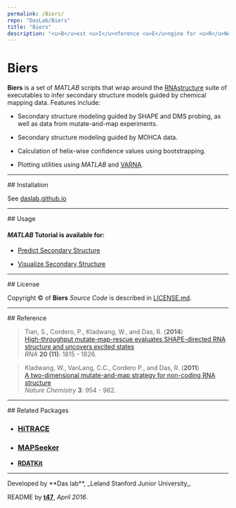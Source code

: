 ```yaml
---
permalink: /Biers/
repo: "DasLab/Biers"
title: "Biers"
description: "<u>B</u>est <u>I</u>nference <u>E</u>ngine for <u>R</u>NA <u>S</u>tructure"
---
```



# Biers

**Biers** is a set of *MATLAB* scripts that wrap around the [RNAstructure](http://rna.urmc.rochester.edu/RNAstructure.html) suite of executables to infer secondary structure models guided by chemical mapping data. Features include:

- Secondary structure modeling guided by SHAPE and DMS probing, as well as data from mutate-and-map experiments.

- Secondary structure modeling guided by MOHCA data.

- Calculation of helix-wise confidence values using bootstrapping.

- Plotting utilities using *MATLAB* and [VARNA](http://varna.lri.fr/).

<hr/>
## Installation

See [daslab.github.io](https://daslab.github.io/Biers/install/)

<hr/>
## Usage 

#### *MATLAB* Tutorial is available for: 

* [Predict Secondary Structure](https://daslab.github.io/Biers/rnastructure/)

* [Visualize Secondary Structure](https://daslab.github.io/Biers/varna/)

<hr/>
## License

Copyright &copy; of **Biers** _Source Code_ is described in [LICENSE.md](https://github.com/DasLab/biers/blob/master/LICENSE.md).

<hr/>
## Reference

>Tian, S., Cordero, P., Kladwang, W., and Das, R. (**2014**)<br/>
>[High-throughput mutate-map-rescue evaluates SHAPE-directed RNA structure and uncovers excited states](http://rnajournal.cshlp.org/content/20/11/1815)<br/>
>*RNA* **20 (11)**: 1815 - 1826.

>Kladwang, W., VanLang, C.C., Cordero P., and Das, R. (**2011**)<br/>
>[A two-dimensional mutate-and-map strategy for non-coding RNA structure](http://www.nature.com/nchem/journal/v3/n12/abs/nchem.1176.html)<br/>
>*Nature Chemistry* **3**: 954 - 962.

<hr/>
## Related Packages

* ### [**HiTRACE**](/HiTRACE/)

* ### [**MAPSeeker**](/MAPseeker/)

* [**RDATKit**](/RDATKit/)

<hr/>
Developed by **Das lab**, _Leland Stanford Junior University_.

README by [**t47**](http://t47.io/), *April 2016*.

